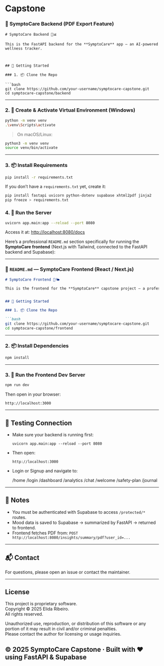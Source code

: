 # Capstone

### 📄  SymptoCare Backend (PDF Export Feature)

````
# SymptoCare Backend 🧠📊

This is the FastAPI backend for the **SymptoCare** app — an AI-powered wellness tracker.



## 🏁 Getting Started

### 1. 📦 Clone the Repo

```bash
git clone https://github.com/your-username/symptocare-capstone.git
cd symptocare-capstone/backend
````

---

### 2. 🐍 Create & Activate Virtual Environment (Windows)

```bash
python -m venv venv
.\venv\Scripts\activate
```

> On macOS/Linux:

```bash
python3 -m venv venv
source venv/bin/activate
```

---

### 3. 📦 Install Requirements

```bash
pip install -r requirements.txt
```

If you don’t have a `requirements.txt` yet, create it:

```bash
pip install fastapi uvicorn python-dotenv supabase xhtml2pdf jinja2
pip freeze > requirements.txt
```



### 4. 🚀 Run the Server

```bash
uvicorn app.main:app --reload --port 8080
```

Access it at: [http://localhost:8080/docs](http://localhost:8080/docs)


Here’s a professional `README.md` section specifically for running the **SymptoCare frontend** (Next.js with Tailwind, connected to the FastAPI backend and Supabase):

---

### 📄 `README.md` — SymptoCare Frontend (React / Next.js)

````md
# SymptoCare Frontend 💙🌤️

This is the frontend for the **SymptoCare** capstone project — a professional AI-powered wellness and mood-tracking app.


## 🏁 Getting Started

### 1. 📦 Clone the Repo

```bash
git clone https://github.com/your-username/symptocare-capstone.git
cd symptocare-capstone/frontend
````

---

### 2. 📦 Install Dependencies

```bash
npm install
```

---



### 3. 🚀 Run the Frontend Dev Server

```bash
npm run dev
```

Then open in your browser:

```
http://localhost:3000
```

---


## 🧪 Testing Connection

* Make sure your backend is running first:

  ```
  uvicorn app.main:app --reload --port 8080
  ```
* Then open:

  ```
  http://localhost:3000
  ```
* Login or Signup and navigate to:

  /home
  /login
  /dashboard
  /analytics
  /chat
  /welcome
  /safety-plan
  /journal
---

## 🧠 Notes

* You must be authenticated with Supabase to access `/protected/*` routes.
* Mood data is saved to Supabase → summarized by FastAPI → returned to frontend.
* Frontend fetches PDF from:
  `POST http://localhost:8080/insights/summary/pdf?user_id=...`

---

## 📬 Contact

For questions, please open an issue or contact the maintainer.

---
## License

This project is proprietary software.  
Copyright © 2025 Elida Ribeiro.  
All rights reserved.

Unauthorized use, reproduction, or distribution of this software or any portion of it may result in civil and/or criminal penalties.  
Please contact the author for licensing or usage inquiries.


## © 2025 SymptoCare Capstone · Built with ❤️ using FastAPI & Supabase





